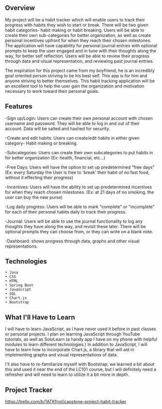 ## Overview

My project will be a habit tracker which will enable users to track their progress with habits they wish to start or break. There will be two given habit categories- habit making or habit breaking. Users will be able to create their own sub-categories for better organization, as well as create personal incentives upfront for when they reach their chosen milestones. The application will have capability for personal journal entries with optional prompts to keep the user engaged and in tune with their thoughts along the way, for better self reflection. Users will be able to review their progress through data and visual representation, and reviewing past journal entries.

The inspiration for this project came from my boyfriend; he is an incredibly goal oriented person striving to be his best self. This app is for him and anyone striving to better themselves. This habit tracking application will be an excellent tool to help the user gain the organization and motivation necessary to work toward their personal goals.



## Features

-Sign up/Login: Users can create their own personal account with chosen username and password. They will be able to log in and out of their account. Data will be salted and hashed for security.
	
-Create and edit habits: Users can create/edit habits in either given category- Habit making or breaking. 
	
-Subcategories: Users can create their own subcategories to put habits in for better organization (Ex: health, financial, etc…)
	
-Free Days: Users will have the option to set up predetermined "free days" (Ex: every Saturday the User is free to 'break' their habit of no fast food, without it effecting their progress)
	
-Incentives: Users will have the ability to set up predetermined incentives for when they reach chosen milestones. (Ex: at 21 days of no smoking, the user can buy the new purse)
	
-Log daily progress: Users will be able to mark "complete" or "incomplete" for each of their personal habits daily to track their progress.

-Journal: Users will be able to use the journal functionality to log any thoughts they have along the way, and revisit these later. There will be optional prompts they can choose from, or they can write on a blank note.

-Dashboard: shows progress through data, graphs and other visual representations.



## Technologies

	• Java
	• CSS
	• HTML
	• Spring Boot
	• JavaScript
	• SQL
	• Chart.js
	• Bootstrap



## What I'll Have to Learn

I will have to learn JavaScript, as I have never used it before in past classes or personal projects. I plan on learning JavaScript through YouTube tutorials, as well as SoloLearn (a handy app I have on my phone with helpful modules to learn different technologies.) In addition to JavaScript, I will have to learn how to incorporate Chart.js, a library that will aid in implementing graphs and visual representations of data.

I'll also have to re-familiarize myself with Bootstrap; we learned a bit about this and used it near the end of the LC101 course, but I will definitely need a refresher and will need to learn to utilize it a bit more in depth. 



## Project Tracker

https://trello.com/b/1ATKfnol/capstone-project-habit-tracker
